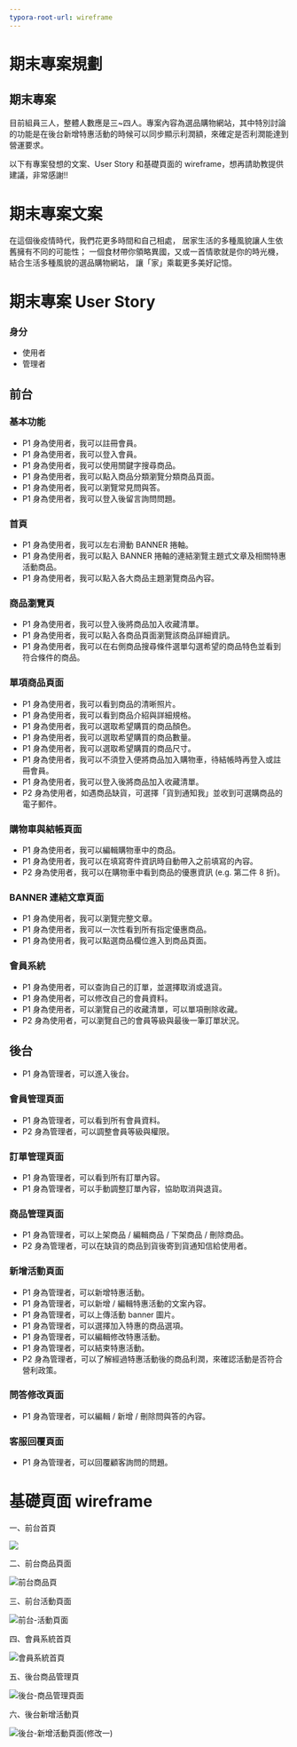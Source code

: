 ```yaml
---
typora-root-url: wireframe
---
```


# 期末專案規劃



## 期末專案

目前組員三人，整體人數應是三~四人。專案內容為選品購物網站，其中特別討論的功能是在後台新增特惠活動的時候可以同步顯示利潤額，來確定是否利潤能達到營運要求。

以下有專案發想的文案、User Story 和基礎頁面的 wireframe，想再請助教提供建議，非常感謝!!



# 期末專案文案

在這個後疫情時代，我們花更多時間和自己相處，
居家生活的多種風貌讓人生依舊擁有不同的可能性；
一個食材帶你領略異國，又或一首情歌就是你的時光機，
結合生活多種風貌的選品購物網站，
讓「家」乘載更多美好記憶。



# 期末專案 User Story

### 身分

* 使用者
* 管理者



## 前台

### 基本功能
* P1 身為使用者，我可以註冊會員。
* P1 身為使用者，我可以登入會員。
* P1 身為使用者，我可以使用關鍵字搜尋商品。
* P1 身為使用者，我可以點入商品分類瀏覽分類商品頁面。
* P1 身為使用者，我可以瀏覽常見問與答。
* P1 身為使用者，我可以登入後留言詢問問題。

### 首頁
* P1 身為使用者，我可以左右滑動 BANNER 捲軸。
* P1 身為使用者，我可以點入 BANNER 捲軸的連結瀏覽主題式文章及相關特惠活動商品。
* P1 身為使用者，我可以點入各大商品主題瀏覽商品內容。

### 商品瀏覽頁
* P1 身為使用者，我可以登入後將商品加入收藏清單。
* P1 身為使用者，我可以點入各商品頁面瀏覽該商品詳細資訊。
* P1 身為使用者，我可以在右側商品搜尋條件選單勾選希望的商品特色並看到符合條件的商品。

### 單項商品頁面
* P1 身為使用者，我可以看到商品的清晰照片。
* P1 身為使用者，我可以看到商品介紹與詳細規格。
* P1 身為使用者，我可以選取希望購買的商品顏色。
* P1 身為使用者，我可以選取希望購買的商品數量。
* P1 身為使用者，我可以選取希望購買的商品尺寸。
* P1 身為使用者，我可以不須登入便將商品加入購物車，待結帳時再登入或註冊會員。
* P1 身為使用者，我可以登入後將商品加入收藏清單。
* P2 身為使用者，如遇商品缺貨，可選擇「貨到通知我」並收到可選購商品的電子郵件。

### 購物車與結帳頁面
* P1 身為使用者，我可以編輯購物車中的商品。
* P1 身為使用者，我可以在填寫寄件資訊時自動帶入之前填寫的內容。
* P2 身為使用者，我可以在購物車中看到商品的優惠資訊 (e.g. 第二件 8 折)。

### BANNER 連結文章頁面
* P1 身為使用者，我可以瀏覽完整文章。
* P1 身為使用者，我可以一次性看到所有指定優惠商品。
* P1 身為使用者，我可以點選商品欄位進入到商品頁面。

### 會員系統
* P1 身為使用者，可以查詢自己的訂單，並選擇取消或退貨。
* P1 身為使用者，可以修改自己的會員資料。
* P1 身為使用者，可以瀏覽自己的收藏清單，可以單項刪除收藏。
* P2 身為使用者，可以瀏覽自己的會員等級與最後一筆訂單狀況。



## 後台

* P1 身為管理者，可以進入後台。

### 會員管理頁面
* P1 身為管理者，可以看到所有會員資料。
* P2 身為管理者，可以調整會員等級與權限。

### 訂單管理頁面
* P1 身為管理者，可以看到所有訂單內容。
* P1 身為管理者，可以手動調整訂單內容，協助取消與退貨。

### 商品管理頁面
* P1 身為管理者，可以上架商品 / 編輯商品 / 下架商品 / 刪除商品。
* P2 身為管理者，可以在缺貨的商品到貨後寄到貨通知信給使用者。

### 新增活動頁面
* P1 身為管理者，可以新增特惠活動。
* P1 身為管理者，可以新增 / 編輯特惠活動的文案內容。
* P1 身為管理者，可以上傳活動 banner 圖片。
* P1 身為管理者，可以選擇加入特惠的商品選項。
* P1 身為管理者，可以編輯修改特惠活動。
* P1 身為管理者，可以結束特惠活動。
* P2 身為管理者，可以了解經過特惠活動後的商品利潤，來確認活動是否符合營利政策。

### 問答修改頁面
* P1 身為管理者，可以編輯 / 新增 / 刪除問與答的內容。

### 客服回覆頁面
* P1 身為管理者，可以回覆顧客詢問的問題。





# 基礎頁面 wireframe

一、前台首頁

![](../wireframe/前台首頁.png)



二、前台商品頁面

![前台商品頁](../wireframe/前台商品頁.png)



三、前台活動頁面

![前台-活動頁面](../wireframe/前台-活動頁面.png)



四、會員系統首頁

![會員系統首頁](../wireframe/會員系統首頁.png)



五、後台商品管理頁

![後台-商品管理頁面](../wireframe/後台-商品管理頁面.png)



六、後台新增活動頁

![後台-新增活動頁面(修改一)](../wireframe/後台-新增活動頁面(修改一).png)



